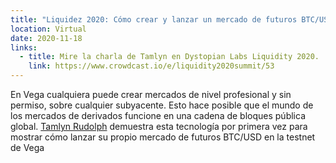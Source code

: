```yaml
---
title: "Liquidez 2020: Cómo crear y lanzar un mercado de futuros BTC/USD en Vega"
location: Virtual
date: 2020-11-18
links:
  - title: Mire la charla de Tamlyn en Dystopian Labs Liquidity 2020.
    link: https://www.crowdcast.io/e/liquidity2020summit/53
---
```


En Vega cualquiera puede crear mercados de nivel profesional y sin permiso, sobre cualquier subyacente. Esto hace posible que el mundo de los mercados de derivados funcione en una cadena de bloques pública global. <a href="https://twitter.com/RudolphTamlyn">Tamlyn Rudolph</a> demuestra esta tecnología por primera vez para mostrar cómo lanzar su propio mercado de futuros BTC/USD en la testnet de Vega
